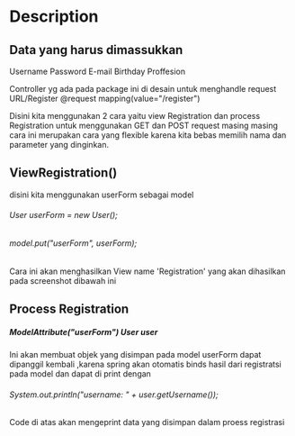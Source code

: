 # Description 
## Data yang harus dimassukkan
Username
Password
E-mail
Birthday
Proffesion

Controller yg ada pada package ini di desain  untuk menghandle request URL/Register
@request mapping(value="/register")

Disini kita menggunakan 2 cara yaitu view Registration dan process Registration untuk menggunakan GET dan POST request masing masing cara ini
merupakan cara yang flexible karena kita bebas memilih nama dan parameter yang dinginkan.
## ViewRegistration()
disini kita menggunakan userForm sebagai model
###### User userForm = new User();
###### model.put("userForm", userForm);
Cara ini akan menghasilkan View name 'Registration' yang akan dihasilkan pada screenshot dibawah ini
## Process Registration
##### ModelAttribute("userForm") User user
Ini akan membuat objek yang disimpan pada model userForm dapat dipanggil kembali ,karena
spring akan otomatis binds hasil dari registratsi pada model dan dapat di print dengan
###### System.out.println("username: " + user.getUsername());
Code di atas akan mengeprint data yang disimpan dalam proess registrasi 



